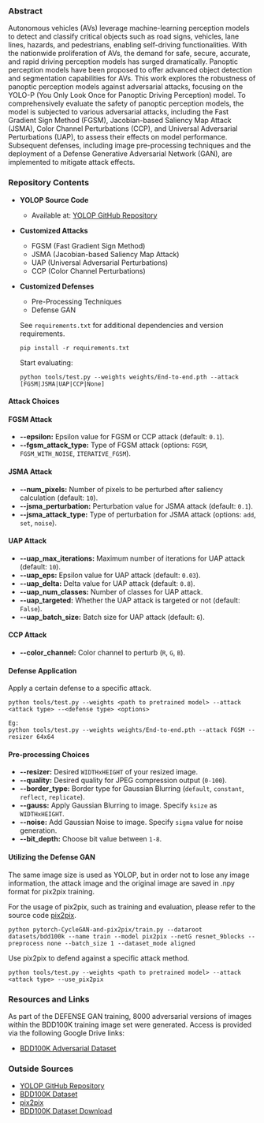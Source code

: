 ### Abstract

Autonomous vehicles (AVs) leverage machine-learning perception models to detect and classify critical objects such as road signs, vehicles, lane lines, hazards, and pedestrians, enabling self-driving functionalities. With the nationwide proliferation of AVs, the demand for safe, secure, accurate, and rapid driving perception models has surged dramatically. Panoptic perception models have been proposed to offer advanced object detection and segmentation capabilities for AVs. This work explores the robustness of panoptic perception models against adversarial attacks, focusing on the YOLO-P (You Only Look Once for Panoptic Driving Perception) model. To comprehensively evaluate the safety of panoptic perception models, the model is subjected to various adversarial attacks, including the Fast Gradient Sign Method (FGSM), Jacobian-based Saliency Map Attack (JSMA), Color Channel Perturbations (CCP), and Universal Adversarial Perturbations (UAP), to assess their effects on model performance. Subsequent defenses, including image pre-processing techniques and the deployment of a Defense Generative Adversarial Network (GAN), are implemented to mitigate attack effects.
### Repository Contents

- **YOLOP Source Code**
  - Available at: [YOLOP GitHub Repository](https://github.com/hustvl/YOLOP)

- **Customized Attacks**
  - FGSM (Fast Gradient Sign Method)
  - JSMA (Jacobian-based Saliency Map Attack)
  - UAP (Universal Adversarial Perturbations)
  - CCP (Color Channel Perturbations)

- **Customized Defenses**
  - Pre-Processing Techniques
  - Defense GAN

  See `requirements.txt` for additional dependencies and version requirements.
  
  ```setup
  pip install -r requirements.txt
  ```
  
  Start evaluating:
  
  ```shell
  python tools/test.py --weights weights/End-to-end.pth --attack [FGSM|JSMA|UAP|CCP|None]
  ```   

#### Attack Choices
#### FGSM Attack

- **--epsilon:** Epsilon value for FGSM or CCP attack (default: `0.1`).
- **--fgsm_attack_type:** Type of FGSM attack (options: `FGSM`, `FGSM_WITH_NOISE`, `ITERATIVE_FGSM`).

#### JSMA Attack

- **--num_pixels:** Number of pixels to be perturbed after saliency calculation (default: `10`).
- **--jsma_perturbation:** Perturbation value for JSMA attack (default: `0.1`).
- **--jsma_attack_type:** Type of perturbation for JSMA attack (options: `add`, `set`, `noise`).

#### UAP Attack

- **--uap_max_iterations:** Maximum number of iterations for UAP attack (default: `10`).
- **--uap_eps:** Epsilon value for UAP attack (default: `0.03`).
- **--uap_delta:** Delta value for UAP attack (default: `0.8`).
- **--uap_num_classes:** Number of classes for UAP attack.
- **--uap_targeted:** Whether the UAP attack is targeted or not (default: `False`).
- **--uap_batch_size:** Batch size for UAP attack (default: `6`).

#### CCP Attack

- **--color_channel:** Color channel to perturb (`R`, `G`, `B`).

  
#### Defense Application

Apply a certain defense to a specific attack.

```shell
python tools/test.py --weights <path to pretrained model> --attack <attack type> --<defense type> <options>

Eg:
python tools/test.py --weights weights/End-to-end.pth --attack FGSM --resizer 64x64
```   
#### Pre-processing Choices

- **--resizer:** Desired `WIDTHxHEIGHT` of your resized image.
- **--quality:** Desired quality for JPEG compression output (`0-100`).
- **--border_type:** Border type for Gaussian Blurring (`default`, `constant`, `reflect`, `replicate`).
- **--gauss:** Apply Gaussian Blurring to image. Specify `ksize` as `WIDTHxHEIGHT`.
- **--noise:** Add Gaussian Noise to image. Specify `sigma` value for noise generation.
- **--bit_depth:** Choose bit value between `1-8`.

#### Utilizing the Defense GAN

The same image size is used as YOLOP, but in order not to lose any image information, the attack image and the original image are saved in .npy format for pix2pix training.

For the usage of pix2pix, such as training and evaluation, please refer to the source code [pix2pix](https://github.com/junyanz/pytorch-CycleGAN-and-pix2pix).

```shell
python pytorch-CycleGAN-and-pix2pix/train.py --dataroot datasets/bdd100k --name train --model pix2pix --netG resnet_9blocks --preprocess none --batch_size 1 --dataset_mode aligned
```
Use pix2pix to defend against a specific attack method.

```shell
python tools/test.py --weights <path to pretrained model> --attack <attack type> --use_pix2pix
```
### Resources and Links

As part of the DEFENSE GAN training, 8000 adversarial versions of images within the BDD100K training image set were generated. Access is provided via the following Google Drive links:

- [BDD100K Adversarial Dataset](https://drive.google.com/file/d/1KwMhYnrA73iJYGfE-Pb-cjVdPgZPD13j/view?usp=drive_link)

### Outside Sources

- [YOLOP GitHub Repository](https://github.com/hustvl/YOLOP)
- [BDD100K Dataset](https://github.com/bdd100k/bdd100k)
- [pix2pix](https://github.com/junyanz/pytorch-CycleGAN-and-pix2pix)
- [BDD100K Dataset Download](https://drive.google.com/drive/folders/1X5fSRvaxh52aTvtHfkf5Rn24UqjXFN_9?usp=sharing)
